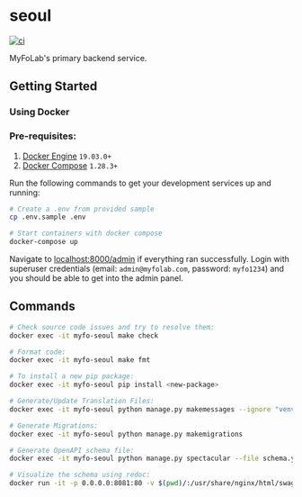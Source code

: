 # seoul

[![ci](https://github.com/MyfoLab/seoul/workflows/ci/badge.svg?branch=master)](https://github.com/MyfoLab/seoul/actions/workflows/ci.yml)

MyFoLab's primary backend service.

## Getting Started

### Using Docker

### Pre-requisites:
1. [Docker Engine](https://docs.docker.com/engine/install/) `19.03.0+`
2. [Docker Compose](https://docs.docker.com/compose/install/) `1.28.3+`

Run the following commands to get your development services up and running:

```bash
# Create a .env from provided sample
cp .env.sample .env

# Start containers with docker compose
docker-compose up
```

Navigate to [localhost:8000/admin](http://localhost:8000/admin/) if everything ran successfully. Login with superuser credentials (email: `admin@myfolab.com`, password: `myfo1234`) and you should be able to get into the admin panel.

## Commands

```bash
# Check source code issues and try to resolve them:
docker exec -it myfo-seoul make check

# Format code:
docker exec -it myfo-seoul make fmt

# To install a new pip package:
docker exec -it myfo-seoul pip install <new-package>

# Generate/Update Translation Files:
docker exec -it myfo-seoul python manage.py makemessages --ignore "venv/**/*.py" --ignore "dev/**/*.py" --ignore "requirements.txt" --locale <locale_code>

# Generate Migrations:
docker exec -it myfo-seoul python manage.py makemigrations

# Generate OpenAPI schema file:
docker exec -it myfo-seoul python manage.py spectacular --file schema.yml

# Visualize the schema using redoc:
docker run -it -p 0.0.0.0:8081:80 -v $(pwd)/:/usr/share/nginx/html/swagger/ -e SPEC_URL=swagger/schema.yml redocly/redoc
```
